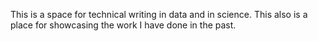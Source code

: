 This is a space for technical writing in data and in science. This also is a place for showcasing the work I have done in the past.
